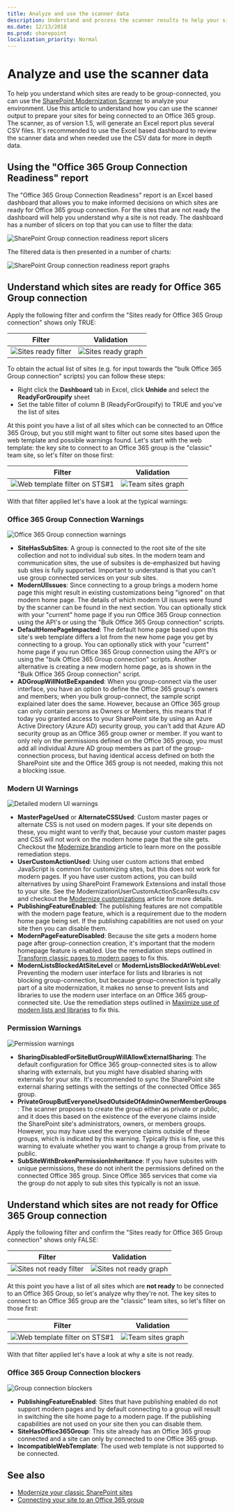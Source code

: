 ```yaml
---
title: Analyze and use the scanner data
description: Understand and process the scanner results to help your sites be in optimal shape for connecting an Office 365 group to them.
ms.date: 12/13/2018
ms.prod: sharepoint
localization_priority: Normal
---
```


# Analyze and use the scanner data

To help you understand which sites are ready to be group-connected, you can use the [SharePoint Modernization Scanner](https://aka.ms/sppnp-modernizationscanner) to analyze your environment. Use this article to understand how you can use the scanner output to prepare your sites for being connected to an Office 365 group. The scanner, as of version 1.5, will generate an Excel report plus several CSV files. It's recommended to use the Excel based dashboard to review the scanner data and when needed use the CSV data for more in depth data.

## Using the "Office 365 Group Connection Readiness" report

The "Office 365 Group Connection Readiness" report is an Excel based dashboard that allows you to make informed decisions on which sites are ready for Office 365 group connection. For the sites that are not ready the dashboard will help you understand why a site is not ready. The dashboard has a number of slicers on top that you can use to filter the data:

![SharePoint Group connection readiness report slicers](media/modernize/groupifyscanner_slicers.png)

The filtered data is then presented in a number of charts:

![SharePoint Group connection readiness report graphs](media/modernize/groupifyscanner_graphs.png)

## Understand which sites are ready for Office 365 Group connection

Apply the following filter and confirm the "Sites ready for Office 365 Group connection" shows only TRUE:

Filter | Validation
---------|----------
![Sites ready filter](media/modernize/groupifyscanner_ready_1.png) | ![Sites ready graph](media/modernize/groupifyscanner_ready_2.png)

To obtain the actual list of sites (e.g. for input towards the "bulk Office 365 Group connection" scripts) you can follow these steps:

- Right click the **Dashboard** tab in Excel, click **Unhide** and select the **ReadyForGroupify** sheet
- Set the table filter of column B (ReadyForGroupify) to TRUE and you've the list of sites

At this point you have a list of all sites which can be connected to an Office 365 Group, but you still might want to filter out some sites based upon the web template and possible warnings found. Let's start with the web template: the key site to connect to an Office 365 group is the "classic" team site, so let's filter on those first:

Filter | Validation
---------|----------
![Web template filter on STS#1](media/modernize/groupifyscanner_ready_3.png) | ![Team sites graph](media/modernize/groupifyscanner_ready_4.png)

With that filter applied let's have a look at the typical warnings:

### Office 365 Group Connection Warnings

![Office 365 Group connection warnings](media/modernize/groupifyscanner_ready_5.png)

- **SiteHasSubSites**: A group is connected to the root site of the site collection and not to individual sub sites. In the modern team and communication sites, the use of subsites is de-emphasized but having sub sites is fully supported. Important to understand is that you can't use group connected services on your sub sites.
- **ModernUIIssues**: Since connecting to a group brings a modern home page this might result in existing customizations being "ignored" on that modern home page. The details of which modern UI issues were found by the scanner can be found in the next section. You can optionally stick with your "current" home page if you run Office 365 Group connection using the API's or using the "Bulk Office 365 Group connection" scripts.
- **DefaultHomePageImpacted**: The default home page based upon this site's web template differs a lot from the new home page you get by connecting to a group. You can optionally stick with your "current" home page if you run Office 365 Group connection using the API's or using the "bulk Office 365 Group connection" scripts. Another alternative is creating a new modern home page, as is shown in the "Bulk Office 365 Group connection" script.
- **ADGroupWillNotBeExpanded**: When you group-connect via the user interface, you have an option to define the Office 365 group's owners and members; when you bulk group-connect, the sample script explained later does the same. However, because an Office 365 group can only contain persons as Owners or Members, this means that if today you granted access to your SharePoint site by using an Azure Active Directory (Azure AD) security group, you can't add that Azure AD security group as an Office 365 group owner or member. If you want to only rely on the permissions defined on the Office 365 group, you must add all individual Azure AD group members as part of the group-connection process, but having identical access defined on both the SharePoint site and the Office 365 group is not needed, making this not a blocking issue.

### Modern UI Warnings

![Detailed modern UI warnings](media/modernize/groupifyscanner_ready_6.png)

- **MasterPageUsed** or **AlternateCSSUsed**: Custom master pages or alternate CSS is not used on modern pages. If your site depends on these, you might want to verify that, because your custom master pages and CSS will not work on the modern home page that the site gets. Checkout the [Modernize branding](modernize-branding.md) article to learn more on the possible remediation steps.
- **UserCustomActionUsed**: Using user custom actions that embed JavaScript is common for customizing sites, but this does not work for modern pages. If you have user custom actions, you can build alternatives by using SharePoint Framework Extensions and install those to your site. See the ModernizationUserCustomActionScanResults.csv and checkout the [Modernize customizations](modernize-customizations.md) article for more details.
- **PublishingFeatureEnabled**: The publishing features are not compatible with the modern page feature, which is a requirement due to the modern home page being set. If the publishing capabilities are not used on your site then you can disable them.
- **ModernPageFeatureDisabled**: Because the site gets a modern home page after group-connection creation, it's important that the modern homepage feature is enabled. Use the remediation steps outlined in [Transform classic pages to modern pages](modernize-userinterface-site-pages.md) to fix this.
- **ModernListsBlockedAtSiteLevel** or **ModernListsBlockedAtWebLevel**: Preventing the modern user interface for lists and libraries is not blocking group-connection, but because group-connection is typically part of a site modernization, it makes no sense to prevent lists and libraries to use the modern user interface on an Office 365 group-connected site. Use the remediation steps outlined in [Maximize use of modern lists and libraries](modernize-userinterface-lists-and-libraries.md) to fix this.

### Permission Warnings

![Permission warnings](media/modernize/groupifyscanner_ready_7.png)

- **SharingDisabledForSiteButGroupWillAllowExternalSharing**: The default configuration for Office 365 group-connected sites is to allow sharing with externals, but you might have disabled sharing with externals for your site. It's recommended to sync the SharePoint site external sharing settings with the settings of the connected Office 365 group.
- **PrivateGroupButEveryoneUsedOutsideOfAdminOwnerMemberGroups**: The scanner proposes to create the group either as private or public, and it does this based on the existence of the everyone claims inside the SharePoint site's administrators, owners, or members groups. However, you may have used the everyone claims outside of these groups, which is indicated by this warning. Typically this is fine, use this warning to evaluate whether you want to change a group from private to public.
- **SubSiteWithBrokenPermissionInheritance**: If you have subsites with unique permissions, these do not inherit the permissions defined on the connected Office 365 group. Since Office 365 services that come via the group do not apply to sub sites this typically is not an issue.

## Understand which sites are not ready for Office 365 Group connection

Apply the following filter and confirm the "Sites ready for Office 365 Group connection" shows only FALSE:

Filter | Validation
---------|----------
![Sites not ready filter](media/modernize/groupifyscanner_notready_1.png) | ![Sites not ready graph](media/modernize/groupifyscanner_notready_2.png)

At this point you have a list of all sites which are **not ready** to be connected to an Office 365 Group, so let's analyze why they're not. The key sites to connect to an Office 365 group are the "classic" team sites, so let's filter on those first:

Filter | Validation
---------|----------
![Web template filter on STS#1](media/modernize/groupifyscanner_notready_3.png) | ![Team sites graph](media/modernize/groupifyscanner_notready_4.png)

With that filter applied let's have a look at why a site is not ready.

### Office 365 Group Connection blockers

![Group connection blockers](media/modernize/groupifyscanner_notready_5.png)

- **PublishingFeatureEnabled**: Sites that have publishing enabled do not support modern pages and by default connecting to a group will result in switching the site home page to a modern page. If the publishing capabilities are not used on your site then you can disable them.
- **SiteHasOffice365Group**: This site already has an Office 365 group connected and a site can only by connected to one Office 365 group.
- **IncompatibleWebTemplate**: The used web template is not supported to be connected.

## See also

- [Modernize your classic SharePoint sites](modernize-classic-sites.md)
- [Connecting your site to an Office 365 group](modernize-connect-to-office365-group.md)
